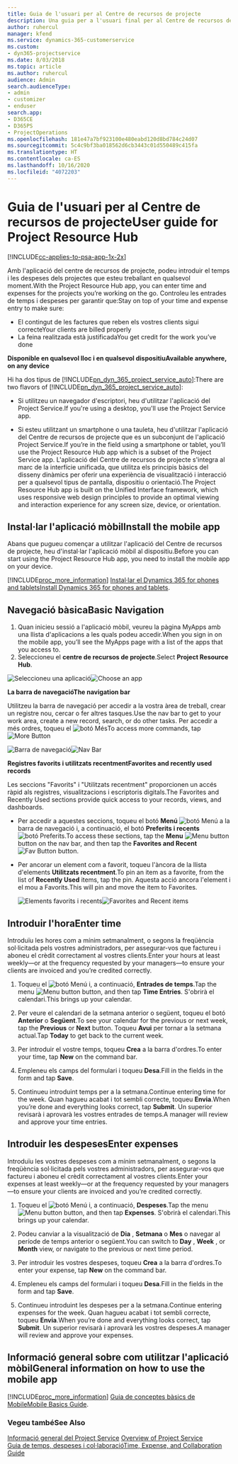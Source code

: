 ```yaml
---
title: Guia de l'usuari per al Centre de recursos de projecte
description: Una guia per a l'usuari final per al Centre de recursos de projecte del Project Service
author: ruhercul
manager: kfend
ms.service: dynamics-365-customerservice
ms.custom:
- dyn365-projectservice
ms.date: 8/03/2018
ms.topic: article
ms.author: ruhercul
audience: Admin
search.audienceType:
- admin
- customizer
- enduser
search.app:
- D365CE
- D365PS
- ProjectOperations
ms.openlocfilehash: 181e47a7bf923100e480eabd120d8bd784c24d07
ms.sourcegitcommit: 5c4c9bf3ba018562d6cb3443c01d550489c415fa
ms.translationtype: HT
ms.contentlocale: ca-ES
ms.lasthandoff: 10/16/2020
ms.locfileid: "4072203"
---
```

# <a name="user-guide-for-project-resource-hub"></a><span data-ttu-id="d29ee-103">Guia de l'usuari per al Centre de recursos de projecte</span><span class="sxs-lookup"><span data-stu-id="d29ee-103">User guide for Project Resource Hub</span></span>

[!INCLUDE[cc-applies-to-psa-app-1x-2x](../includes/cc-applies-to-psa-app-1x-2x.md)]

<span data-ttu-id="d29ee-104">Amb l'aplicació del centre de recursos de projecte, podeu introduir el temps i les despeses dels projectes que esteu treballant en qualsevol moment.</span><span class="sxs-lookup"><span data-stu-id="d29ee-104">With the Project Resource Hub app, you can enter time and expenses for the projects you’re working on the go.</span></span> <span data-ttu-id="d29ee-105">Controleu les entrades de temps i despeses per garantir que:</span><span class="sxs-lookup"><span data-stu-id="d29ee-105">Stay on top of your time and expense entry to make sure:</span></span>

- <span data-ttu-id="d29ee-106">El contingut de les factures que reben els vostres clients sigui correcte</span><span class="sxs-lookup"><span data-stu-id="d29ee-106">Your clients are billed properly</span></span>
- <span data-ttu-id="d29ee-107">La feina realitzada està justificada</span><span class="sxs-lookup"><span data-stu-id="d29ee-107">You get credit for the work you’ve done</span></span>

<span data-ttu-id="d29ee-108">**Disponible en qualsevol lloc i en qualsevol dispositiu**</span><span class="sxs-lookup"><span data-stu-id="d29ee-108">**Available anywhere, on any device**</span></span>

<span data-ttu-id="d29ee-109">Hi ha dos tipus de [!INCLUDE[pn_dyn_365_project_service_auto](../includes/pn-dyn-365-project-service-auto.md)]:</span><span class="sxs-lookup"><span data-stu-id="d29ee-109">There are two flavors of [!INCLUDE[pn_dyn_365_project_service_auto](../includes/pn-dyn-365-project-service-auto.md)]:</span></span> 

- <span data-ttu-id="d29ee-110">Si utilitzeu un navegador d'escriptori, heu d'utilitzar l'aplicació del Project Service.</span><span class="sxs-lookup"><span data-stu-id="d29ee-110">If you're using a desktop, you'll use the Project Service app.</span></span> 

- <span data-ttu-id="d29ee-111">Si esteu utilitzant un smartphone o una tauleta, heu d'utilitzar l'aplicació del Centre de recursos de projecte que es un subconjunt de l'aplicació Project Service.</span><span class="sxs-lookup"><span data-stu-id="d29ee-111">If you’re in the field using a smartphone or tablet, you’ll use the Project Resource Hub app which is a subset of the Project Service  app.</span></span> <span data-ttu-id="d29ee-112">L'aplicació del Centre de recursos de projecte s'integra al marc de la interfície unificada, que utilitza els principis bàsics del disseny dinàmics per oferir una experiència de visualització i interacció per a qualsevol tipus de pantalla, dispositiu o orientació.</span><span class="sxs-lookup"><span data-stu-id="d29ee-112">The Project Resource Hub app is built on the Unified Interface framework, which uses responsive web design principles to provide an optimal viewing and interaction experience for any screen size, device, or orientation.</span></span> 


## <a name="install-the-mobile-app"></a><span data-ttu-id="d29ee-113">Instal·lar l'aplicació mòbil</span><span class="sxs-lookup"><span data-stu-id="d29ee-113">Install the mobile app</span></span>
<span data-ttu-id="d29ee-114">Abans que pugueu començar a utilitzar l'aplicació del Centre de recursos de projecte, heu d'instal·lar l'aplicació mòbil al dispositiu.</span><span class="sxs-lookup"><span data-stu-id="d29ee-114">Before you can start using the Project Resource Hub app, you need to install the mobile app on your device.</span></span> 

[!INCLUDE[proc_more_information](../includes/proc-more-information.md)] <span data-ttu-id="d29ee-115">[Instal·lar el Dynamics 365 for phones and tablets](https://docs.microsoft.com/dynamics365/mobile-app/install-dynamics-365-for-phones-and-tablets)</span><span class="sxs-lookup"><span data-stu-id="d29ee-115">[Install Dynamics 365 for phones and tablets](https://docs.microsoft.com/dynamics365/mobile-app/install-dynamics-365-for-phones-and-tablets).</span></span>

## <a name="basic-navigation"></a><span data-ttu-id="d29ee-116">Navegació bàsica</span><span class="sxs-lookup"><span data-stu-id="d29ee-116">Basic Navigation</span></span>
1.  <span data-ttu-id="d29ee-117">Quan inicieu sessió a l'aplicació mòbil, veureu la pàgina MyApps amb una llista d'aplicacions a les quals podeu accedir.</span><span class="sxs-lookup"><span data-stu-id="d29ee-117">When you sign in on the mobile app, you’ll see the MyApps page with a list of the apps that you access to.</span></span> 
2.  <span data-ttu-id="d29ee-118">Seleccioneu el **centre de recursos de projecte**.</span><span class="sxs-lookup"><span data-stu-id="d29ee-118">Select **Project Resource Hub**.</span></span>

<span data-ttu-id="d29ee-119">![Seleccioneu una aplicació](media/chooseApp_1.png "Seleccioneu una aplicació")</span><span class="sxs-lookup"><span data-stu-id="d29ee-119">![Choose an app](media/chooseApp_1.png "Choose an app")</span></span>

<span data-ttu-id="d29ee-120">**La barra de navegació**</span><span class="sxs-lookup"><span data-stu-id="d29ee-120">**The navigation bar**</span></span>

<span data-ttu-id="d29ee-121">Utilitzeu la barra de navegació per accedir a la vostra àrea de treball, crear un registre nou, cercar o fer altres tasques.</span><span class="sxs-lookup"><span data-stu-id="d29ee-121">Use the nav bar to get to your work area, create a new record, search, or do other tasks.</span></span> <span data-ttu-id="d29ee-122">Per accedir a més ordres, toqueu el ![botó Més](media/MoreButton.png "Botó Més")</span><span class="sxs-lookup"><span data-stu-id="d29ee-122">To access more commands, tap ![More Button](media/MoreButton.png "More Button")</span></span>

<span data-ttu-id="d29ee-123">![Barra de navegació](media/NavBar_2.png "Barra de navegació")</span><span class="sxs-lookup"><span data-stu-id="d29ee-123">![Nav Bar](media/NavBar_2.png "Nav Bar")</span></span>

<span data-ttu-id="d29ee-124">**Registres favorits i utilitzats recentment**</span><span class="sxs-lookup"><span data-stu-id="d29ee-124">**Favorites and recently used records**</span></span>

<span data-ttu-id="d29ee-125">Les seccions "Favorits" i "Utilitzats recentment" proporcionen un accés ràpid als registres, visualitzacions i escriptoris digitals.</span><span class="sxs-lookup"><span data-stu-id="d29ee-125">The Favorites and Recently Used sections provide quick access to your records, views, and dashboards.</span></span> 

- <span data-ttu-id="d29ee-126">Per accedir a aquestes seccions, toqueu el botó **Menú** ![botó Menú](media/MenuButton.png "Botó Menú") a la barra de navegació i, a continuació, el botó **Preferits i recents** ![botó Preferits](media/FavButton.png "Botó Favorits").</span><span class="sxs-lookup"><span data-stu-id="d29ee-126">To access these sections, tap the **Menu** ![Menu button](media/MenuButton.png "Menu button") button on the nav bar, and then tap the **Favorites and Recent** ![Fav Button](media/FavButton.png "Fav Button") button.</span></span>

- <span data-ttu-id="d29ee-127">Per ancorar un element com a favorit, toqueu l'àncora de la llista d'elements **Utilitzats recentment**.</span><span class="sxs-lookup"><span data-stu-id="d29ee-127">To pin an item as a favorite, from the list of **Recently Used** items, tap the pin.</span></span> <span data-ttu-id="d29ee-128">Aquesta acció ancora l'element i el mou a Favorits.</span><span class="sxs-lookup"><span data-stu-id="d29ee-128">This will pin and move the item to Favorites.</span></span>

  <span data-ttu-id="d29ee-129">![Elements favorits i recents](media/Favs_3.png "Elements favorits i recents")</span><span class="sxs-lookup"><span data-stu-id="d29ee-129">![Favorites and Recent items](media/Favs_3.png "Favorites and Recent items")</span></span>
 
## <a name="enter-time"></a><span data-ttu-id="d29ee-130">Introduir l'hora</span><span class="sxs-lookup"><span data-stu-id="d29ee-130">Enter time</span></span>
<span data-ttu-id="d29ee-131">Introduïu les hores com a mínim setmanalment, o segons la freqüència sol·licitada pels vostres administradors, per assegurar-vos que factureu i aboneu el crèdit correctament al vostres clients.</span><span class="sxs-lookup"><span data-stu-id="d29ee-131">Enter your hours at least weekly—or at the frequency requested by your managers—to ensure your clients are invoiced and you’re credited correctly.</span></span>

1. <span data-ttu-id="d29ee-132">Toqueu el ![botó Menú](media/MenuButton.png "Botó Menú") i, a continuació, **Entrades de temps**.</span><span class="sxs-lookup"><span data-stu-id="d29ee-132">Tap the menu ![Menu button](media/MenuButton.png "Menu button") button, and then tap **Time Entries**.</span></span> <span data-ttu-id="d29ee-133">S'obrirà el calendari.</span><span class="sxs-lookup"><span data-stu-id="d29ee-133">This brings up your calendar.</span></span>

2. <span data-ttu-id="d29ee-134">Per veure el calendari de la setmana anterior o següent, toqueu el botó **Anterior** o **Següent**.</span><span class="sxs-lookup"><span data-stu-id="d29ee-134">To see your calendar for the previous or next week, tap the **Previous** or **Next** button.</span></span> <span data-ttu-id="d29ee-135">Toqueu **Avui** per tornar a la setmana actual.</span><span class="sxs-lookup"><span data-stu-id="d29ee-135">Tap **Today** to get back to the current week.</span></span>

3. <span data-ttu-id="d29ee-136">Per introduir el vostre temps, toqueu **Crea** a la barra d'ordres.</span><span class="sxs-lookup"><span data-stu-id="d29ee-136">To enter your time, tap **New** on the command bar.</span></span> 

4. <span data-ttu-id="d29ee-137">Empleneu els camps del formulari i toqueu **Desa**.</span><span class="sxs-lookup"><span data-stu-id="d29ee-137">Fill in the fields in the form and tap **Save**.</span></span>

5. <span data-ttu-id="d29ee-138">Continueu introduint temps per a la setmana.</span><span class="sxs-lookup"><span data-stu-id="d29ee-138">Continue entering time for the week.</span></span> <span data-ttu-id="d29ee-139">Quan hagueu acabat i tot sembli correcte, toqueu **Envia**.</span><span class="sxs-lookup"><span data-stu-id="d29ee-139">When you’re done and everything looks correct, tap **Submit**.</span></span> <span data-ttu-id="d29ee-140">Un superior revisarà i aprovarà les vostres entrades de temps.</span><span class="sxs-lookup"><span data-stu-id="d29ee-140">A manager will review and approve your time entries.</span></span>

## <a name="enter-expenses"></a><span data-ttu-id="d29ee-141">Introduir les despeses</span><span class="sxs-lookup"><span data-stu-id="d29ee-141">Enter expenses</span></span> 
<span data-ttu-id="d29ee-142">Introduïu les vostres despeses com a mínim setmanalment, o segons la freqüència sol·licitada pels vostres administradors, per assegurar-vos que factureu i aboneu el crèdit correctament al vostres clients.</span><span class="sxs-lookup"><span data-stu-id="d29ee-142">Enter your expenses at least weekly—or at the frequency requested by your managers—to ensure your clients are invoiced and you’re credited correctly.</span></span>

1. <span data-ttu-id="d29ee-143">Toqueu el ![botó Menú](media/MenuButton.png "Botó Menú") i, a continuació, **Despeses**.</span><span class="sxs-lookup"><span data-stu-id="d29ee-143">Tap the menu ![Menu button](media/MenuButton.png "Menu button") button, and then tap **Expenses**.</span></span> <span data-ttu-id="d29ee-144">S'obrirà el calendari.</span><span class="sxs-lookup"><span data-stu-id="d29ee-144">This brings up your calendar.</span></span>

2. <span data-ttu-id="d29ee-145">Podeu canviar a la visualització de **Dia** , **Setmana** o **Mes** o navegar al període de temps anterior o següent.</span><span class="sxs-lookup"><span data-stu-id="d29ee-145">You can switch to **Day** , **Week** , or **Month** view, or navigate to the previous or next time period.</span></span> 

3. <span data-ttu-id="d29ee-146">Per introduir les vostres despeses, toqueu **Crea** a la barra d'ordres.</span><span class="sxs-lookup"><span data-stu-id="d29ee-146">To enter your expense, tap **New** on the command bar.</span></span> 

4. <span data-ttu-id="d29ee-147">Empleneu els camps del formulari i toqueu **Desa**.</span><span class="sxs-lookup"><span data-stu-id="d29ee-147">Fill in the fields in the form and tap **Save**.</span></span>

5. <span data-ttu-id="d29ee-148">Continueu introduint les despeses per a la setmana.</span><span class="sxs-lookup"><span data-stu-id="d29ee-148">Continue entering expenses for the week.</span></span> <span data-ttu-id="d29ee-149">Quan hagueu acabat i tot sembli correcte, toqueu **Envia**.</span><span class="sxs-lookup"><span data-stu-id="d29ee-149">When you’re done and everything looks correct, tap **Submit**.</span></span> <span data-ttu-id="d29ee-150">Un superior revisarà i aprovarà les vostres despeses.</span><span class="sxs-lookup"><span data-stu-id="d29ee-150">A manager will review and approve your expenses.</span></span>

## <a name="general-information-on-how-to-use-the-mobile-app"></a><span data-ttu-id="d29ee-151">Informació general sobre com utilitzar l'aplicació mòbil</span><span class="sxs-lookup"><span data-stu-id="d29ee-151">General information on how to use the mobile app</span></span> 
[!INCLUDE[proc_more_information](../includes/proc-more-information.md)] <span data-ttu-id="d29ee-152">[Guia de conceptes bàsics de Mobile](https://docs.microsoft.com/dynamics365/mobile-app/dynamics-365-phones-tablets-users-guide)</span><span class="sxs-lookup"><span data-stu-id="d29ee-152">[Mobile Basics Guide](https://docs.microsoft.com/dynamics365/mobile-app/dynamics-365-phones-tablets-users-guide).</span></span>

### <a name="see-also"></a><span data-ttu-id="d29ee-153">Vegeu també</span><span class="sxs-lookup"><span data-stu-id="d29ee-153">See Also</span></span>  
 <span data-ttu-id="d29ee-154">[Informació general del Project Service](../psa/overview.md) </span><span class="sxs-lookup"><span data-stu-id="d29ee-154">[Overview of Project Service](../psa/overview.md) </span></span>  
 [<span data-ttu-id="d29ee-155">Guia de temps, despeses i col·laboració</span><span class="sxs-lookup"><span data-stu-id="d29ee-155">Time, Expense, and Collaboration Guide</span></span>](../psa/time-expense-collaboration-guide.md)   
 
